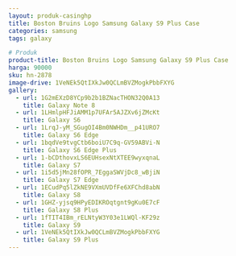 ```yaml
---
layout: produk-casinghp
title: Boston Bruins Logo Samsung Galaxy S9 Plus Case
categories: samsung
tags: galaxy

# Produk
product-title: Boston Bruins Logo Samsung Galaxy S9 Plus Case
harga: 90000
sku: hn-2878
image-drive: 1VeNEk5QtIXkJw0QCLmBVZMogkPbbFXYG
gallery:
  - url: 1G2mEXzD8YCp9b2b1BZNacTHON32Q0A13
    title: Galaxy Note 8
  - url: 1LHmlpHFJiAMM1p7UFAr5AJZXv6jZMcKt
    title: Galaxy S6
  - url: 1LrqJ-yM_SGugOI4Bm0NWHDm__p41URO7
    title: Galaxy S6 Edge
  - url: 1bqdVe9tvgCtb6boiU7C9q-GV59ABVi-N
    title: Galaxy S6 Edge Plus
  - url: 1-bCDthovxLS6EUHsexNtXTEE9wyxqnaL
    title: Galaxy S7
  - url: 1i5d5jMn28fOPR_7EggaSWVjDc8_wBjiN
    title: Galaxy S7 Edge
  - url: 1ECudPq5lZkNE9VXmUVDfFe6XFChd8abN
    title: Galaxy S8
  - url: 1GHZ-yjsq9HPyEDIKROqtgnt9gKu0E7cF
    title: Galaxy S8 Plus
  - url: 1fTIT4IBm_rELNtyW3Y03e1LWQl-KF29z
    title: Galaxy S9
  - url: 1VeNEk5QtIXkJw0QCLmBVZMogkPbbFXYG
    title: Galaxy S9 Plus
---
```

